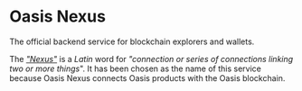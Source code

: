 # Oasis Nexus

The official backend service for blockchain explorers and wallets.

The [*"Nexus"*](https://en.wikipedia.org/wiki/Nexus) is a *Latin* word for
*"connection or series of connections linking two or more things*". It has
been chosen as the name of this service because Oasis Nexus connects Oasis
products with the Oasis blockchain.
